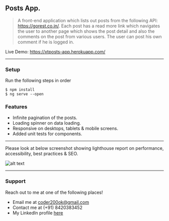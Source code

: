 ## Posts App.

> A front-end application which lists out posts from the following API: https://gorest.co.in/. Each post has a read more link which navigates the user to another page which shows the post detail and also the comments on the post from various users. The user can post his own comment if he is logged in.

Live Demo: https://xtposts-app.herokuapp.com/

---

### Setup

Run the following steps in order

```shell
$ npm install
$ ng serve --open
```

### Features

- Infinite pagination of the posts.
- Loading spinner on data loading.
- Responsive on desktops, tablets & mobile screens.
- Added unit tests for components.

---

Please look at below screenshot showing lighthouse report on performance, accessibility, best practices & SEO.

![alt text](https://github.com/arnab-1995/spacex/blob/assets/Metrics.PNG?raw=true)

---

### Support

Reach out to me at one of the following places!

- Email me at coder200ok@gmail.com
- Contact me at (+91) 8420383452
- My LinkedIn profile <a href="https://www.linkedin.com/in/arnab-mullick-1b0665146/" target="_blank">here</a> 
